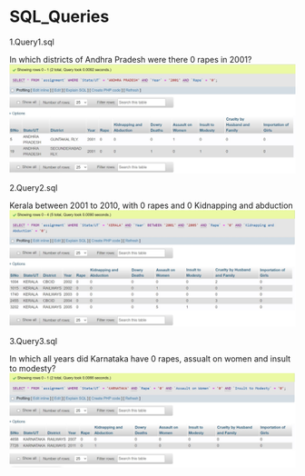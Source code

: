 # SQL_Queries

1.Query1.sql

In which districts of Andhra Pradesh were there 0 rapes in 2001?
<img src="SCREENSHOTS/QUERY 1.jpg">

2.Query2.sql

Kerala between 2001 to 2010, with 0 rapes and 0 Kidnapping and abduction
<img src="SCREENSHOTS/Query 2.jpg">

3.Query3.sql

In which all years did Karnataka have 0 rapes, assualt on women and insult to modesty?
<img src="SCREENSHOTS/Query 3.jpg">
